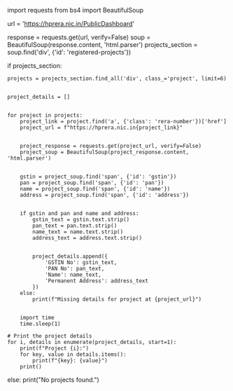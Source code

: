 import requests
from bs4 import BeautifulSoup


url = 'https://hprera.nic.in/PublicDashboard'


response = requests.get(url, verify=False)
soup = BeautifulSoup(response.content, 'html.parser')
projects_section = soup.find('div', {'id': 'registered-projects'})


if projects_section:

    projects = projects_section.find_all('div', class_='project', limit=6)


    project_details = []


    for project in projects:
        project_link = project.find('a', {'class': 'rera-number'})['href']
        project_url = f"https://hprera.nic.in{project_link}"


        project_response = requests.get(project_url, verify=False)
        project_soup = BeautifulSoup(project_response.content, 'html.parser')


        gstin = project_soup.find('span', {'id': 'gstin'})
        pan = project_soup.find('span', {'id': 'pan'})
        name = project_soup.find('span', {'id': 'name'})
        address = project_soup.find('span', {'id': 'address'})


        if gstin and pan and name and address:
            gstin_text = gstin.text.strip()
            pan_text = pan.text.strip()
            name_text = name.text.strip()
            address_text = address.text.strip()


            project_details.append({
                'GSTIN No': gstin_text,
                'PAN No': pan_text,
                'Name': name_text,
                'Permanent Address': address_text
            })
        else:
            print(f"Missing details for project at {project_url}")


        import time
        time.sleep(1)

    # Print the project details
    for i, details in enumerate(project_details, start=1):
        print(f"Project {i}:")
        for key, value in details.items():
            print(f"{key}: {value}")
        print()
else:
    print("No projects found.")
